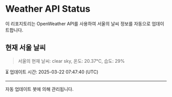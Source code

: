 
# Weather API Status

이 리포지토리는 OpenWeather API를 사용하여 서울의 날씨 정보를 자동으로 업데이트합니다.

## 현재 서울 날씨
> 서울의 현재 날씨: clear sky, 온도: 20.37°C, 습도: 29%

⏳ 업데이트 시간: 2025-03-22 07:47:40 (UTC)

---
자동 업데이트 봇에 의해 관리됩니다.
